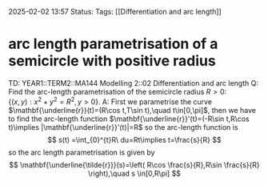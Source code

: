2025-02-02 13:57
Status: 
Tags: [[Differentiation and arc length]]
# arc length parametrisation of a semicircle with positive radius

TD: YEAR1::TERM2::MA144 Modelling 2::02 Differentiation and arc length
Q: Find the arc-length parametrisation of the semicircle radius $R > 0$:  
$\{(x, y) : x^2 + y^2 = R^2, y > 0\}$.
A: First we parametrise the curve
$\mathbf{\underline{r}}(t)=(R\cos t,T\sin t),\quad t\in[0,\pi]$, then we have to find the arc-length function
$\mathbf{\underline{r}}'(t)=(-R\sin t,R\cos t)\implies |\mathbf{\underline{r}}'(t)|=R$ so the arc-length function is $$
s(t) =\int_{0}^{t}R\ du=Rt\implies t=\frac{s}{R}
$$so the arc length parametrisation is given by $$
\mathbf{\underline{\tilde{r}}}(s)=\left( R\cos \frac{s}{R},R\sin \frac{s}{R} \right),\quad s \in[0,R\pi]
$$
<!--ID: 1738505169977-->
